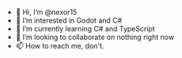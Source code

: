 - 👋 Hi, I’m @nexor15
- 👀 I’m interested in Godot and C#
- 🌱 I’m currently learning C# and TypeScript
- 💞️ I’m looking to collaborate on nothing right now
- 📫 How to reach me, don't.

<!---
nexor15/nexor15 is a ✨ special ✨ repository because its `README.md` (this file) appears on your GitHub profile.
You can click the Preview link to take a look at your changes.
--->
